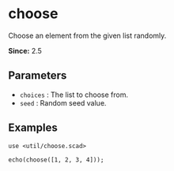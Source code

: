 # choose

Choose an element from the given list randomly.

**Since:** 2.5

## Parameters

- `choices` : The list to choose from.
- `seed` : Random seed value.

## Examples

    use <util/choose.scad>
    
    echo(choose([1, 2, 3, 4]));